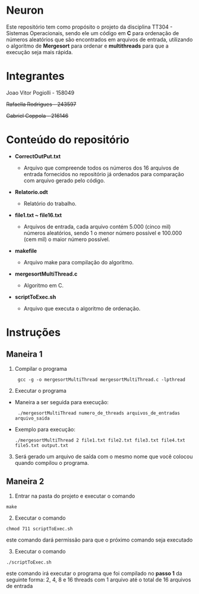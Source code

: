 
# Neuron
Este repositório tem como propósito o projeto da disciplina TT304 - Sistemas Operacionais, sendo ele um código em **C** para ordenação de números aleatórios que são encontrados em arquivos de entrada, utilizando o algoritmo de **Mergesort** para ordenar e **multithreads** para que a execução seja mais rápida.
# Integrantes

Joao Vitor Pogiolli - 158049

<s>Rafaella Rodrigues - 243597</s>

<s>Gabriel Coppola - 216146</s>
# Conteúdo do repositório
- **CorrectOutPut.txt**
	- Arquivo que compreende todos os números dos 16 arquivos de entrada fornecidos no repositório já ordenados para comparação com arquivo gerado pelo código.

- **Relatorio.odt**
	- Relatório do trabalho.

- **file1.txt ~ file16.txt**
	- Arquivos de entrada, cada arquivo contém 5.000 (cinco mil) números aleatórios, sendo 1 o menor número possível e 100.000 (cem mil) o maior número possível.

- **makefile**
	- Arquivo make para compilação do algoritmo.

- **mergesortMultiThread.c**
	- Algoritmo em C.

- **scriptToExec.sh**
	- Arquivo que executa o algoritmo de ordenação.

# Instruções

## Maneira 1

 1. Compilar o programa

    ` gcc -g -o mergesortMultiThread mergesortMultiThread.c -lpthread`

 2. Executar o programa
 - Maneira a ser seguida para execução:

    ` ./mergesortMultiThread numero_de_threads arquivos_de_entradas arquivo_saida`

 - Exemplo para execução:

	 `./mergesortMultiThread 2 file1.txt file2.txt file3.txt file4.txt file5.txt output.txt`

3. Será gerado um arquivo de saída com o mesmo nome que você colocou quando compilou o programa.

## Maneira 2

 1. Entrar na pasta do projeto e executar o comando

 ` make `

 2. Executar o comando

 ` chmod 711 scriptToExec.sh `

 este comando dará permissão para que o próximo comando seja executado

 3. Executar o comando

 ` ./scriptToExec.sh `

 este comando irá executar o programa que foi compilado no **passo 1** da seguinte forma: 2, 4, 8 e 16 threads com 1 arquivo até o total de 16 arquivos de entrada
